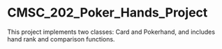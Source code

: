 # CMSC_202_Poker_Hands_Project
This project implements two classes: Card and Pokerhand, and includes hand rank and comparison functions.
